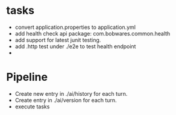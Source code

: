 # tasks

- convert application.properties to application.yml
- add health check api package: com.bobwares.common.health
- add support for latest junit testing.
- add .http test under ./e2e to test health endpoint
- 
# Pipeline
- Create new entry in ./ai/history for each turn.  
- Create entry in ./ai/version for each turn.
- execute tasks

